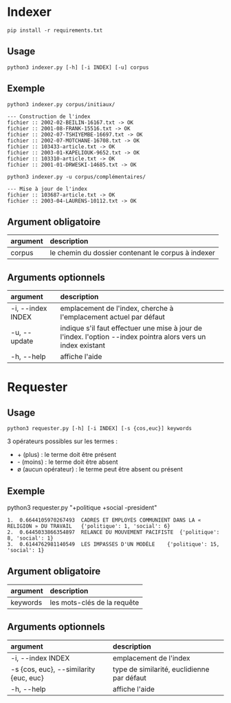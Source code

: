 # Indexer

`pip install -r requirements.txt`

## Usage
`
python3 indexer.py [-h] [-i INDEX] [-u] corpus
`

## Exemple
`
python3 indexer.py corpus/initiaux/
`

```console
--- Construction de l'index
fichier :: 2002-02-BEILIN-16167.txt -> OK
fichier :: 2001-08-FRANK-15516.txt -> OK
fichier :: 2002-07-TSHIYEMBE-16697.txt -> OK
fichier :: 2002-07-MOTCHANE-16708.txt -> OK
fichier :: 103433-article.txt -> OK
fichier :: 2003-01-KAPELIOUK-9652.txt -> OK
fichier :: 103310-article.txt -> OK
fichier :: 2001-01-DRWESKI-14685.txt -> OK
```
`
python3 indexer.py -u corpus/complémentaires/
`
```console
--- Mise à jour de l'index
fichier :: 103687-article.txt -> OK
fichier :: 2003-04-LAURENS-10112.txt -> OK
```

## Argument obligatoire

argument | description
:-|:-
corpus | le chemin du dossier contenant le corpus à indexer


## Arguments optionnels

argument | description
:-|:-
-i, --index INDEX | emplacement de l'index, cherche à l'emplacement actuel par défaut
-u, --update | indique s'il faut effectuer une mise à jour de l'index. l'option --index pointra alors vers un index existant
-h, --help | affiche l'aide

# Requester

## Usage
`
python3 requester.py [-h] [-i INDEX] [-s {cos,euc}] keywords
`


3 opérateurs possibles sur les termes :
- \+ (plus) : le terme doit être présent
- \- (moins) : le terme doit être absent
- ø  (aucun opérateur) : le terme peut être absent ou présent

## Exemple

python3 requester.py "+politique +social -president"

```console
1.	0.6644105970267493	CADRES ET EMPLOYÉS COMMUNIENT DANS LA « RELIGION » DU TRAVAIL	{'politique': 1, 'social': 6}
2.	0.6445033866354897	RELANCE DU MOUVEMENT PACIFISTE	{'politique': 8, 'social': 1}
3.	0.6144762981140549	LES IMPASSES D'UN MODÈLE	{'politique': 15, 'social': 1}
```


## Argument obligatoire

argument | description
:-|:-
keywords | les mots-clés de la requête 


## Arguments optionnels

argument | description
:-|:-
-i, --index INDEX | emplacement de l'index
-s {cos, euc}, --similarity {euc, euc} | type de similarité, euclidienne par défaut
-h, --help | affiche l'aide
